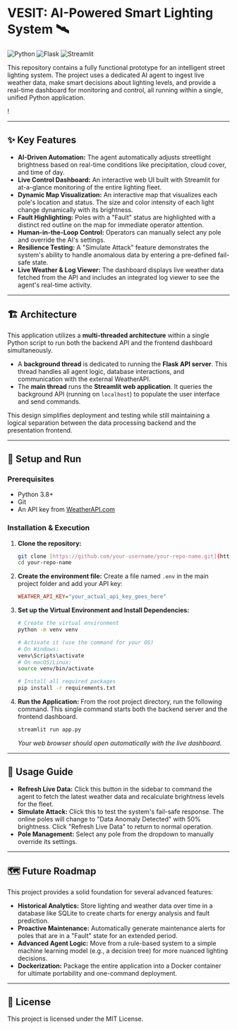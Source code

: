 # VESIT: AI-Powered Smart Lighting System 🛰️

![Python](https://img.shields.io/badge/python-3.8+-blue.svg)
![Flask](https://img.shields.io/badge/flask-%23000.svg?style=for-the-badge&logo=flask&logoColor=white)
![Streamlit](https://img.shields.io/badge/streamlit-%23FF4B4B.svg?style=for-the-badge&logo=streamlit&logoColor=white)

This repository contains a fully functional prototype for an intelligent street lighting system. The project uses a dedicated AI agent to ingest live weather data, make smart decisions about lighting levels, and provide a real-time dashboard for monitoring and control, all running within a single, unified Python application.

!

---
## ✨ Key Features

- **AI-Driven Automation:** The agent automatically adjusts streetlight brightness based on real-time conditions like precipitation, cloud cover, and time of day.
- **Live Control Dashboard:** An interactive web UI built with Streamlit for at-a-glance monitoring of the entire lighting fleet.
- **Dynamic Map Visualization:** An interactive map that visualizes each pole's location and status. The size and color intensity of each light change dynamically with its brightness.
- **Fault Highlighting:** Poles with a "Fault" status are highlighted with a distinct red outline on the map for immediate operator attention.
- **Human-in-the-Loop Control:** Operators can manually select any pole and override the AI's settings.
- **Resilience Testing:** A "Simulate Attack" feature demonstrates the system's ability to handle anomalous data by entering a pre-defined fail-safe state.
- **Live Weather & Log Viewer:** The dashboard displays live weather data fetched from the API and includes an integrated log viewer to see the agent's real-time activity.

---
## 🏗️ Architecture

This application utilizes a **multi-threaded architecture** within a single Python script to run both the backend API and the frontend dashboard simultaneously.

-   A **background thread** is dedicated to running the **Flask API server**. This thread handles all agent logic, database interactions, and communication with the external WeatherAPI.
-   The **main thread** runs the **Streamlit web application**. It queries the background API (running on `localhost`) to populate the user interface and send commands.

This design simplifies deployment and testing while still maintaining a logical separation between the data processing backend and the presentation frontend.

---
## 🚀 Setup and Run

### Prerequisites
- Python 3.8+
- Git
- An API key from [WeatherAPI.com](https://www.weatherapi.com/)

### Installation & Execution
1.  **Clone the repository:**
    ```bash
    git clone [https://github.com/your-username/your-repo-name.git](https://github.com/your-username/your-repo-name.git)
    cd your-repo-name
    ```
2.  **Create the environment file:**
    Create a file named `.env` in the main project folder and add your API key:
    ```ini
    WEATHER_API_KEY="your_actual_api_key_goes_here"
    ```
3.  **Set up the Virtual Environment and Install Dependencies:**
    ```bash
    # Create the virtual environment
    python -m venv venv

    # Activate it (use the command for your OS)
    # On Windows:
    venv\Scripts\activate
    # On macOS/Linux:
    source venv/bin/activate
    
    # Install all required packages
    pip install -r requirements.txt
    ```

4.  **Run the Application:**
    From the root project directory, run the following command. This single command starts both the backend server and the frontend dashboard.
    ```bash
    streamlit run app.py
    ```
    *Your web browser should open automatically with the live dashboard.*

---
## 📖 Usage Guide

- **Refresh Live Data:** Click this button in the sidebar to command the agent to fetch the latest weather data and recalculate brightness levels for the fleet.
- **Simulate Attack:** Click this to test the system's fail-safe response. The online poles will change to "Data Anomaly Detected" with 50% brightness. Click "Refresh Live Data" to return to normal operation.
- **Pole Management:** Select any pole from the dropdown to manually override its settings.

---
## 🗺️ Future Roadmap

This project provides a solid foundation for several advanced features:
- **Historical Analytics:** Store lighting and weather data over time in a database like SQLite to create charts for energy analysis and fault prediction.
- **Proactive Maintenance:** Automatically generate maintenance alerts for poles that are in a "Fault" state for an extended period.
- **Advanced Agent Logic:** Move from a rule-based system to a simple machine learning model (e.g., a decision tree) for more nuanced lighting decisions.
- **Dockerization:** Package the entire application into a Docker container for ultimate portability and one-command deployment.

---
## 📄 License
This project is licensed under the MIT License.
